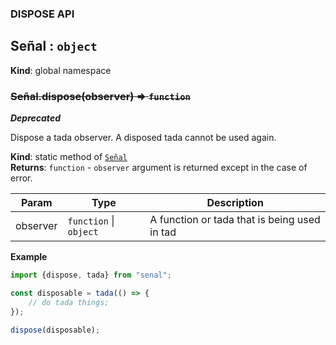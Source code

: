 
### DISPOSE API
<a name="Señal"></a>

## Señal : <code>object</code>
**Kind**: global namespace  
<a name="Señal.dispose"></a>

### ~~Señal.dispose(observer) ⇒ <code>function</code>~~
***Deprecated***

Dispose a tada observer. A disposed tada cannot be used again.

**Kind**: static method of [<code>Señal</code>](#Señal)  
**Returns**: <code>function</code> - `observer` argument is returned except in the case of error.  

| Param | Type | Description |
| --- | --- | --- |
| observer | <code>function</code> \| <code>object</code> | A function or tada that is being used in tad |

**Example**  
```js
import {dispose, tada} from "senal";

const disposable = tada(() => {
    // do tada things;
});

dispose(disposable);
```
